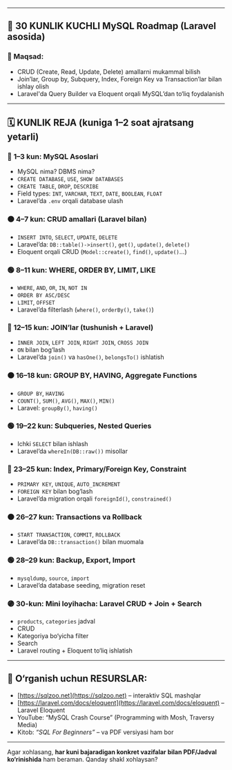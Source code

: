 
---

## 🚀 30 KUNLIK KUCHLI **MySQL Roadmap** (Laravel asosida)

### 🎯 Maqsad:

* CRUD (Create, Read, Update, Delete) amallarni mukammal bilish
* Join’lar, Group by, Subquery, Index, Foreign Key va Transaction’lar bilan ishlay olish
* Laravel'da Query Builder va Eloquent orqali MySQL’dan to‘liq foydalanish

---

## 🗓️ KUNLIK REJA (kuniga 1–2 soat ajratsang yetarli)

### 🔵 **1–3 kun**: MySQL Asoslari

* MySQL nima? DBMS nima?
* `CREATE DATABASE`, `USE`, `SHOW DATABASES`
* `CREATE TABLE`, `DROP`, `DESCRIBE`
* Field types: `INT`, `VARCHAR`, `TEXT`, `DATE`, `BOOLEAN`, `FLOAT`
* Laravel’da `.env` orqali database ulash

### 🟠 **4–7 kun**: CRUD amallari (Laravel bilan)

* `INSERT INTO`, `SELECT`, `UPDATE`, `DELETE`
* Laravel’da: `DB::table()->insert()`, `get()`, `update()`, `delete()`
* Eloquent orqali CRUD (`Model::create()`, `find()`, `update()`...)

### 🟢 **8–11 kun**: WHERE, ORDER BY, LIMIT, LIKE

* `WHERE`, `AND`, `OR`, `IN`, `NOT IN`
* `ORDER BY ASC/DESC`
* `LIMIT`, `OFFSET`
* Laravel’da filterlash (`where()`, `orderBy()`, `take()`)

### 🔵 **12–15 kun**: JOIN’lar (tushunish + Laravel)

* `INNER JOIN`, `LEFT JOIN`, `RIGHT JOIN`, `CROSS JOIN`
* `ON` bilan bog‘lash
* Laravel’da `join()` va `hasOne()`, `belongsTo()` ishlatish

### 🟠 **16–18 kun**: GROUP BY, HAVING, Aggregate Functions

* `GROUP BY`, `HAVING`
* `COUNT()`, `SUM()`, `AVG()`, `MAX()`, `MIN()`
* Laravel: `groupBy()`, `having()`

### 🟢 **19–22 kun**: Subqueries, Nested Queries

* Ichki `SELECT` bilan ishlash
* Laravel’da `whereIn(DB::raw())` misollar

### 🔵 **23–25 kun**: Index, Primary/Foreign Key, Constraint

* `PRIMARY KEY`, `UNIQUE`, `AUTO_INCREMENT`
* `FOREIGN KEY` bilan bog‘lash
* Laravel’da migration orqali `foreignId()`, `constrained()`

### 🟠 **26–27 kun**: Transactions va Rollback

* `START TRANSACTION`, `COMMIT`, `ROLLBACK`
* Laravel’da `DB::transaction()` bilan muomala

### 🟢 **28–29 kun**: Backup, Export, Import

* `mysqldump`, `source`, `import`
* Laravel’da database seeding, migration reset

### 🟣 **30-kun**: Mini loyihacha: Laravel CRUD + Join + Search

* `products`, `categories` jadval
* CRUD
* Kategoriya bo‘yicha filter
* Search
* Laravel routing + Eloquent to‘liq ishlatish

---

## 📘 O‘rganish uchun RESURSLAR:

* [https://sqlzoo.net](https://sqlzoo.net) – interaktiv SQL mashqlar
* [https://laravel.com/docs/eloquent](https://laravel.com/docs/eloquent) – Laravel Eloquent
* YouTube: “MySQL Crash Course” (Programming with Mosh, Traversy Media)
* Kitob: *“SQL For Beginners”* – va PDF versiyasi ham bor

---

Agar xohlasang, **har kuni bajaradigan konkret vazifalar bilan PDF/Jadval ko‘rinishida** ham beraman. Qanday shakl xohlaysan?
